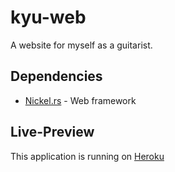 # kyu-web
A website for myself as a guitarist.

## Dependencies
* [Nickel.rs](http://nickel.rs) - Web framework

## Live-Preview
This application is running on [Heroku](kyurock.herokuapp.com)
